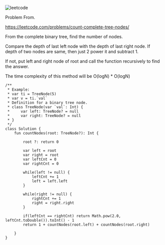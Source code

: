 ![leetcode](https://user-images.githubusercontent.com/77060863/201879296-0ae5f136-24f8-4067-b080-1b2af89236f1.PNG)

Problem From.

https://leetcode.com/problems/count-complete-tree-nodes/

From the complete binary tree, find the number of nodes.

Compare the depth of last left node with the depth of last right node. If depth of two nodes are same, then just 2 power it and subtract 1.

If not, put left and right node of root and call the function recursively to find the answer.

The time complexity of this method will be O(logN) * O(logN)

```
/**
 * Example:
 * var ti = TreeNode(5)
 * var v = ti.`val`
 * Definition for a binary tree node.
 * class TreeNode(var `val`: Int) {
 *     var left: TreeNode? = null
 *     var right: TreeNode? = null
 * }
 */
class Solution {
    fun countNodes(root: TreeNode?): Int {
        
        root ?: return 0
        
        var left = root
        var right = root
        var leftCnt = 0
        var rightCnt = 0
        
        while(left != null) {
            leftCnt += 1
            left = left.left
        }
        
        while(right != null) {
            rightCnt += 1
            right = right.right
        }
        
        if(leftCnt == rightCnt) return Math.pow(2.0, leftCnt.toDouble()).toInt() - 1
        return 1 + countNodes(root.left) + countNodes(root.right)
        
    }
}
```
